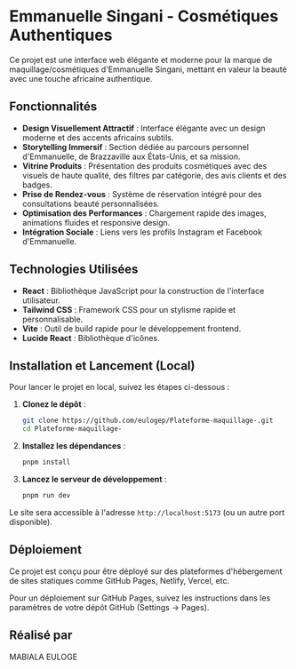 # Emmanuelle Singani - Cosmétiques Authentiques

Ce projet est une interface web élégante et moderne pour la marque de maquillage/cosmétiques d'Emmanuelle Singani, mettant en valeur la beauté avec une touche africaine authentique.

## Fonctionnalités

- **Design Visuellement Attractif** : Interface élégante avec un design moderne et des accents africains subtils.
- **Storytelling Immersif** : Section dédiée au parcours personnel d'Emmanuelle, de Brazzaville aux États-Unis, et sa mission.
- **Vitrine Produits** : Présentation des produits cosmétiques avec des visuels de haute qualité, des filtres par catégorie, des avis clients et des badges.
- **Prise de Rendez-vous** : Système de réservation intégré pour des consultations beauté personnalisées.
- **Optimisation des Performances** : Chargement rapide des images, animations fluides et responsive design.
- **Intégration Sociale** : Liens vers les profils Instagram et Facebook d'Emmanuelle.

## Technologies Utilisées

- **React** : Bibliothèque JavaScript pour la construction de l'interface utilisateur.
- **Tailwind CSS** : Framework CSS pour un stylisme rapide et personnalisable.
- **Vite** : Outil de build rapide pour le développement frontend.
- **Lucide React** : Bibliothèque d'icônes.

## Installation et Lancement (Local)

Pour lancer le projet en local, suivez les étapes ci-dessous :

1.  **Clonez le dépôt** :
    ```bash
    git clone https://github.com/eulogep/Plateforme-maquillage-.git
    cd Plateforme-maquillage-
    ```

2.  **Installez les dépendances** :
    ```bash
    pnpm install
    ```

3.  **Lancez le serveur de développement** :
    ```bash
    pnpm run dev
    ```

Le site sera accessible à l'adresse `http://localhost:5173` (ou un autre port disponible).

## Déploiement

Ce projet est conçu pour être déployé sur des plateformes d'hébergement de sites statiques comme GitHub Pages, Netlify, Vercel, etc.

Pour un déploiement sur GitHub Pages, suivez les instructions dans les paramètres de votre dépôt GitHub (Settings -> Pages).

## Réalisé par

MABIALA EULOGE


